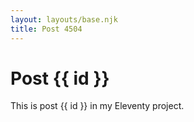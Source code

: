 ```yaml
---
layout: layouts/base.njk
title: Post 4504
---
```


# Post {{ id }}

This is post {{ id }} in my Eleventy project.
